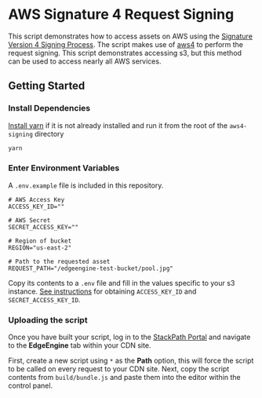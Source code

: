 # AWS Signature 4 Request Signing

This script demonstrates how to access assets on AWS using the [Signature Version 4 Signing Process](https://docs.aws.amazon.com/general/latest/gr/signature-version-4.html). The script makes use of [aws4](https://github.com/mhart/aws4) to perform the request signing. This script demonstrates accessing s3, but this method can be used to access nearly all AWS services.

## Getting Started

### Install Dependencies

[Install yarn](https://yarnpkg.com/en/docs/install) if it is not already installed and run it from the root of the `aws4-signing` directory

```bash
yarn
```

### Enter Environment Variables

A `.env.example` file is included in this repository.

```
# AWS Access Key
ACCESS_KEY_ID=""

# AWS Secret
SECRET_ACCESS_KEY=""

# Region of bucket
REGION="us-east-2"

# Path to the requested asset
REQUEST_PATH="/edgeengine-test-bucket/pool.jpg"
```

Copy its contents to a `.env` file and fill in the values specific to your s3 instance. [See instructions](https://docs.aws.amazon.com/general/latest/gr/aws-sec-cred-types.html#access-keys-and-secret-access-keys) for obtaining `ACCESS_KEY_ID` and `SECRET_ACCESS_KEY_ID`.

### Uploading the script

Once you have built your script, log in to the
[StackPath Portal](https://control.stackpath.com/) and navigate to the **EdgeEngine** tab
within your CDN site.

First, create a new script using `*` as the **Path** option, this will force the script to be
called on every request to your CDN site. Next, copy the script contents from `build/bundle.js`
and paste them into the editor within the control panel.
